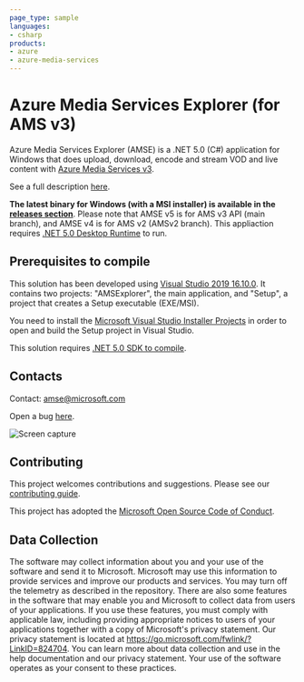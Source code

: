 ```yaml
---
page_type: sample
languages:
- csharp
products:
- azure
- azure-media-services
---
```


# Azure Media Services Explorer (for AMS v3)

Azure Media Services Explorer (AMSE) is a .NET 5.0 (C#) application for Windows that does upload, download, encode and stream VOD and live content with [Azure Media Services v3](https://azure.microsoft.com/en-us/services/media-services/).

See a full description [here](http://azure.microsoft.com/blog/2014/10/08/managing-media-workflows-with-the-new-azure-media-services-explorer-tool).

**The latest binary for Windows (with a MSI installer) is available in the [releases section](https://github.com/Azure/Azure-Media-Services-Explorer/releases)**. Please note that AMSE v5 is for AMS v3 API (main branch), and AMSE v4 is for AMS v2 (AMSv2 branch).
This appliaction requires [.NET 5.0 Desktop Runtime](https://dotnet.microsoft.com/download/dotnet/5.0) to run.

## Prerequisites to compile

This solution has been developed using [Visual Studio 2019 16.10.0](https://visualstudio.microsoft.com/vs/). It contains two projects: "AMSExplorer", the main application, and "Setup", a project that creates a Setup executable (EXE/MSI).

You need to install the [Microsoft Visual Studio Installer Projects](https://marketplace.visualstudio.com/items?itemName=VisualStudioClient.MicrosoftVisualStudio2017InstallerProjects) in order to open and build the Setup project in Visual Studio.

This solution requires [.NET 5.0 SDK to compile](https://dotnet.microsoft.com/download/dotnet/5.0).

## Contacts

Contact: amse@microsoft.com

Open a bug [here](https://github.com/Azure/Azure-Media-Services-Explorer/issues/new).

![Screen capture](https://user-images.githubusercontent.com/8104205/116678834-17935c80-a9aa-11eb-9419-6c79de82b8ca.png)

## Contributing

This project welcomes contributions and suggestions. Please see our [contributing guide](CONTRIBUTING.md).

This project has adopted the [Microsoft Open Source Code of Conduct](CODE_OF_CONDUCT.md).

## Data Collection

The software may collect information about you and your use of the software and send it to Microsoft. Microsoft may use this information to provide services and improve our products and services. You may turn off the telemetry as described in the repository. There are also some features in the software that may enable you and Microsoft to collect data from users of your applications. If you use these features, you must comply with applicable law, including providing appropriate notices to users of your applications together with a copy of Microsoft's privacy statement. Our privacy statement is located at <https://go.microsoft.com/fwlink/?LinkID=824704>. You can learn more about data collection and use in the help documentation and our privacy statement. Your use of the software operates as your consent to these practices.
